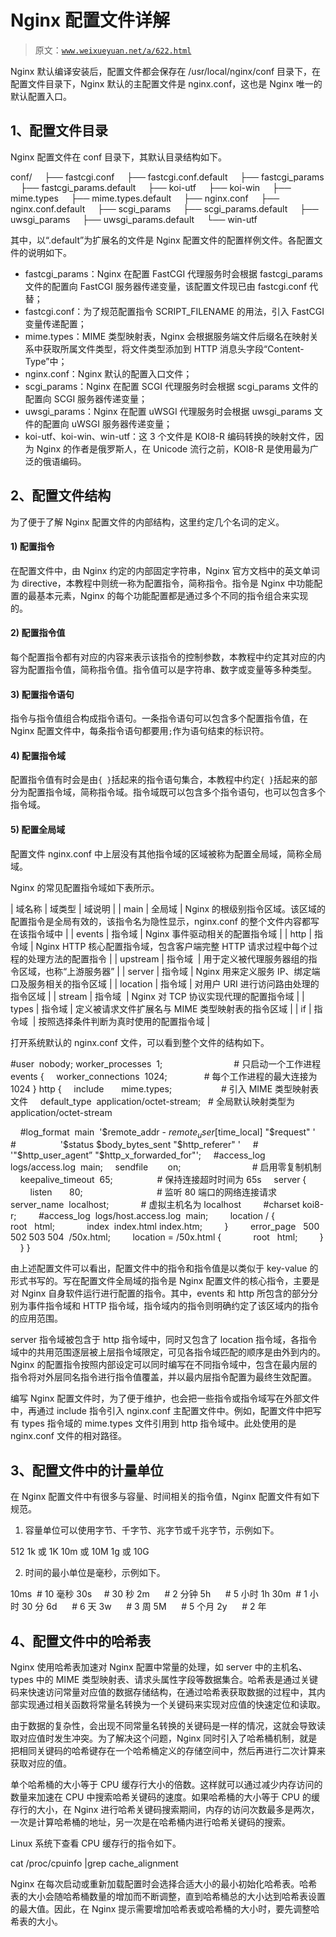 # Nginx 配置文件详解

> 原文：[`www.weixueyuan.net/a/622.html`](http://www.weixueyuan.net/a/622.html)

Nginx 默认编译安装后，配置文件都会保存在 /usr/local/nginx/conf 目录下，在配置文件目录下，Nginx 默认的主配置文件是 nginx.conf，这也是 Nginx 唯一的默认配置入口。

## 1、配置文件目录

Nginx 配置文件在 conf 目录下，其默认目录结构如下。

conf/
    ├── fastcgi.conf
    ├── fastcgi.conf.default
    ├── fastcgi_params
    ├── fastcgi_params.default
    ├── koi-utf
    ├── koi-win
    ├── mime.types
    ├── mime.types.default
    ├── nginx.conf
    ├── nginx.conf.default
    ├── scgi_params
    ├── scgi_params.default
    ├── uwsgi_params
    ├── uwsgi_params.default
    └── win-utf

其中，以“.default”为扩展名的文件是 Nginx 配置文件的配置样例文件。各配置文件的说明如下。

*   fastcgi_params：Nginx 在配置 FastCGI 代理服务时会根据 fastcgi_params 文件的配置向 FastCGI 服务器传递变量，该配置文件现已由 fastcgi.conf 代替；
*   fastcgi.conf：为了规范配置指令 SCRIPT_FILENAME 的用法，引入 FastCGI 变量传递配置；
*   mime.types：MIME 类型映射表，Nginx 会根据服务端文件后缀名在映射关系中获取所属文件类型，将文件类型添加到 HTTP 消息头字段“Content-Type”中；
*   nginx.conf：Nginx 默认的配置入口文件；
*   scgi_params：Nginx 在配置 SCGI 代理服务时会根据 scgi_params 文件的配置向 SCGI 服务器传递变量；
*   uwsgi_params：Nginx 在配置 uWSGI 代理服务时会根据 uwsgi_params 文件的配置向 uWSGI 服务器传递变量；
*   koi-utf、koi-win、win-utf：这 3 个文件是 KOI8-R 编码转换的映射文件，因为 Nginx 的作者是俄罗斯人，在 Unicode 流行之前，KOI8-R 是使用最为广泛的俄语编码。

## 2、配置文件结构

为了便于了解 Nginx 配置文件的内部结构，这里约定几个名词的定义。

#### 1) 配置指令

在配置文件中，由 Nginx 约定的内部固定字符串，Nginx 官方文档中的英文单词为 directive，本教程中则统一称为配置指令，简称指令。指令是 Nginx 中功能配置的最基本元素，Nginx 的每个功能配置都是通过多个不同的指令组合来实现的。

#### 2) 配置指令值

每个配置指令都有对应的内容来表示该指令的控制参数，本教程中约定其对应的内容为配置指令值，简称指令值。指令值可以是字符串、数字或变量等多种类型。

#### 3) 配置指令语句

指令与指令值组合构成指令语句。一条指令语句可以包含多个配置指令值，在 Nginx 配置文件中，每条指令语句都要用`;`作为语句结束的标识符。

#### 4) 配置指令域

配置指令值有时会是由`{ }`括起来的指令语句集合，本教程中约定`{ }`括起来的部分为配置指令域，简称指令域。指令域既可以包含多个指令语句，也可以包含多个指令域。

#### 5) 配置全局域

配置文件 nginx.conf 中上层没有其他指令域的区域被称为配置全局域，简称全局域。

Nginx 的常见配置指令域如下表所示。

| 域名称 | 域类型 | 域说明 |
| main | 全局域 | Nginx 的根级别指令区域。该区域的配置指令是全局有效的，该指令名为隐性显示，nginx.conf 的整个文件内容都写在该指令域中 |
| events | 指令域 | Nginx 事件驱动相关的配置指令域 |
| http | 指令域 | Nginx HTTP 核心配置指令域，包含客户端完整 HTTP 请求过程中每个过程的处理方法的配置指令 |
| upstream | 指令域  | 用于定义被代理服务器组的指令区域，也称“上游服务器” |
| server | 指令域 | Nginx 用来定义服务 IP、绑定端口及服务相关的指令区域 |
| location | 指令域 | 对用户 URI 进行访问路由处理的指令区域 |
| stream | 指令域  | Nginx 对 TCP 协议实现代理的配置指令域 |
| types | 指令域 | 定义被请求文件扩展名与 MIME 类型映射表的指令区域 |
| if | 指令域  | 按照选择条件判断为真时使用的配置指令域 |

打开系统默认的 nginx.conf 文件，可以看到整个文件的结构如下。

#user  nobody;
worker_processes  1;                             # 只启动一个工作进程
events {
    worker_connections  1024;               # 每个工作进程的最大连接为 1024
}
http {
    include       mime.types;                    # 引入 MIME 类型映射表文件
    default_type  application/octet-stream;   # 全局默认映射类型为 application/octet-stream

    #log_format  main  '$remote_addr - $remote_user [$time_local] "$request" '
    #                  '$status $body_bytes_sent "$http_referer" '
    #                  '"$http_user_agent” "$http_x_forwarded_for"';
    #access_log  logs/access.log  main;
    sendfile        on;                             # 启用零复制机制
    keepalive_timeout  65;                  # 保持连接超时时间为 65s
    server {
        listen       80;                              # 监听 80 端口的网络连接请求
        server_name  localhost;             # 虚拟主机名为 localhost
        #charset koi8-r;
        #access_log  logs/host.access.log  main;
        location / {
            root   html;
            index  index.html index.htm;
        }
        error_page   500 502 503 504  /50x.html;
        location = /50x.html {
            root   html;
        }
    }
}

由上述配置文件可以看出，配置文件中的指令和指令值是以类似于 key-value 的形式书写的。写在配置文件全局域的指令是 Nginx 配置文件的核心指令，主要是对 Nginx 自身软件运行进行配置的指令。其中，events 和 http 所包含的部分分别为事件指令域和 HTTP 指令域，指令域内的指令则明确约定了该区域内的指令的应用范围。

server 指令域被包含于 http 指令域中，同时又包含了 location 指令域，各指令域中的共用范围逐层被上层指令域限定，可见各指令域匹配的顺序是由外到内的。Nginx 的配置指令按照内部设定可以同时编写在不同指令域中，包含在最内层的指令将对外层同名指令进行指令值覆盖，并以最内层指令配置为最终生效配置。

编写 Nginx 配置文件时，为了便于维护，也会把一些指令或指令域写在外部文件中，再通过 include 指令引入 nginx.conf 主配置文件中。例如，配置文件中把写有 types 指令域的 mime.types 文件引用到 http 指令域中。此处使用的是 nginx.conf 文件的相对路径。

## 3、配置文件中的计量单位

在 Nginx 配置文件中有很多与容量、时间相关的指令值，Nginx 配置文件有如下规范。

1) 容量单位可以使用字节、千字节、兆字节或千兆字节，示例如下。

512
1k 或 1K
10m 或 10M
1g 或 10G

2) 时间的最小单位是毫秒，示例如下。

10ms  # 10 毫秒
30s     # 30 秒
2m      # 2 分钟
5h      # 5 小时
1h 30m  # 1 小时 30 分
6d      # 6 天
3w      # 3 周
5M      # 5 个月
2y      # 2 年

## 4、配置文件中的哈希表

Nginx 使用哈希表加速对 Nginx 配置中常量的处理，如 server 中的主机名、types 中的 MIME 类型映射表、请求头属性字段等数据集合。哈希表是通过关键码来快速访问常量对应值的数据存储结构，在通过哈希表获取数据的过程中，其内部实现通过相关函数将常量名转换为一个关键码来实现对应值的快速定位和读取。

由于数据的复杂性，会出现不同常量名转换的关键码是一样的情况，这就会导致读取对应值时发生冲突。为了解决这个问题，Nginx 同时引入了哈希桶机制，就是把相同关键码的哈希键存在一个哈希桶定义的存储空间中，然后再进行二次计算来获取对应的值。

单个哈希桶的大小等于 CPU 缓存行大小的倍数。这样就可以通过减少内存访问的数量来加速在 CPU 中搜索哈希关键码的速度。如果哈希桶的大小等于 CPU 的缓存行的大小，在 Nginx 进行哈希关键码搜索期间，内存的访问次数最多是两次，一次是计算哈希桶的地址，另一次是在哈希桶内进行哈希关键码的搜索。

Linux 系统下查看 CPU 缓存行的指令如下。

cat /proc/cpuinfo |grep cache_alignment

Nginx 在每次启动或重新加载配置时会选择合适大小的最小初始化哈希表。哈希表的大小会随哈希桶数量的增加而不断调整，直到哈希桶总的大小达到哈希表设置的最大值。因此，在 Nginx 提示需要增加哈希表或哈希桶的大小时，要先调整哈希表的大小。